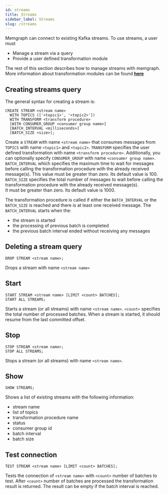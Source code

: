 ```yaml
---
id: streams 
title: Streams  
sidebar_label: Streams 
slug: /streams
---
```


Memgraph can connect to existing Kafka streams. To use streams, a user 
must 
- Manage a stream via a query
- Provide a user defined transformation module

The rest of this section describes how to manage streams with memgraph. 
More information about transformation modules can be found
**[here](./transformation-modules/c-api.md)**

## Creating streams query 
The general syntax for creating a stream is:
```cypher
CREATE STREAM <stream name>
  WITH TOPICS (['<topic1>', '<topic2>'])
  WITH TRANSFORM <transform procedure>
  [WITH CONSUMER_GROUP <consumer group name>]
  [BATCH_INTERVAL <milliseconds>]
  [BATCH_SIZE <size>];
```
Create a `STREAM` with name `<stream name>` that consumes messages from
`TOPICS` with name `<topic1>` and `<topic2>`. `TRANSFORM` specifies the
user defined transformation with name `<transform procedure>`. Additionally,
you can optionally specify `CONSUMER_GROUP` with name `<consumer group name>`.
`BATCH_INTERVAL` which specifies the maximum time to wait for messages 
before calling the transformation procedure with the already received message(s). 
This value must be greater than zero. Its default value is 100.
`BATCH_SIZE` specifies the total number of messages to wait before calling 
the transformation procedure with the already received message(s).  
It must be greater than zero. Its default value is 1000.

The transformation procedure is called if either the `BATCH_INTERVAL` or the
`BATCH_SIZE` is reached and there is at least one received message. 
The `BATCH_INTERVAL` starts when the:
- the stream is started
- the processing of previous batch is completed
- the previous batch interval ended without receiving any messages

## Deleting a stream query 
```cypher
DROP STREAM <stream name>;
```
Drops a stream with name `<stream name>` 

## Start
```cypher
START STREAM <stream name> [LIMIT <count> BATCHES];
START ALL STREAMS;
```
Starts a stream (or all streams) with name `<stream name>`.
`<count>` specifies the total number of processed batches.
When a stream is started, it should resume from the last committed 
offset.

## Stop
```cypher
STOP STREAM <stream name>;
STOP ALL STREAMS;
```
Stops a stream (or all streams) with name `<stream name>`.

## Show 
```cypher
SHOW STREAMS; 
```
Shows a list of existing streams with the following information:
- stream name
- list of topics
- transformation procedure name
- status
- consumer group id
- batch interval
- batch size

## Test connection 
```cypher
TEST STREAM <stream name> [LIMIT <count> BATCHES];
```
Tests the connection of `<stream name>` with `<count>` number of batches to test. 
After `<count>` number of batches are processed the transformation result is returned.
The result can be empty if the batch interval is reached.
